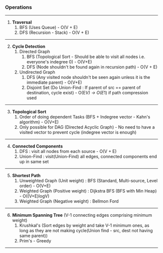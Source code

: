 ### Operations
---
1. **Traversal**
    1. BFS (Uses Queue) - O(V + E)
    2. DFS (Recursion - Stack) - O(V + E)
---
2. **Cycle Detection**
    1. Directed Graph
        1. BFS (Topological Sort - Should be able to visit all nodes i.e. everyone's indegree 0) - O(V+E)
        2. DFS (Node shouldn't be found again in recursion path) - O(V + E)
    2. Undirected Graph
        1. DFS (Any visited node shouldn't be seen again unless it is the immediate parent) - O(V+E)
        2. Disjoint Set (Do Union-Find : If parent of src == parent of destination, cycle exist) - O(E*V) -> O(E*1) if path compression used
---
3. **Topological Sort**
    1. Order of doing dependent Tasks (BFS + Indegree vector - Kahn's algorithm) - O(V+E)
    3. Only possible for DAG (Directed Acyclic Graph) - No need to have a visited vector to prevent cycle (indegree vector is enough)
---
4. **Connected Components**
    1. DFS : visit all nodes from each source - O(V + E)
    2. Union-Find : visit(Union-Find) all edges, connected components end up in same set
---
5. **Shortest Path**
    1. Unweighted Graph (Unit weight) : BFS (Standard, Multi-source, Level order) - O(V+E)
    2. Weighted Graph (Positive weight) : Dijkstra BFS (BFS with Min Heap) - O((V+E)logV)
    3. Weighted Graph (Negative weight) : Bellmon Ford
---
6. **Minimum Spanning Tree** (V-1 connecting edges comprising minimum weight)
    1. Krushkal's (Sort edges by weight and take V-1 minimum ones, as long as they are not making cycle(Union find - src, dest not having same parent))
    2. Prim's - Greedy
---
